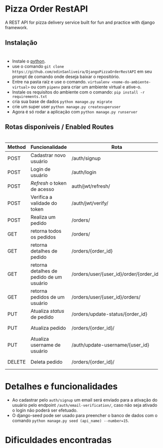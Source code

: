 # Pizza Order RestAPI
A REST API for pizza delivery service built for fun and practice with django framework.

## Instalação
#
* Instale o [python](https://www.python.org/downloads/).
* use o comando ```git clone https://github.com/odinSanliveira/DjangoPizzaOrderRestAPI``` em seu prompt de comando onde deseja baixar o repositório.
* Entre na pasta raíz e use o comando. ```virtualenv <nome-do-ambiente-virtual>```
ou com ```pipenv``` para criar um ambiente virtual e ative-o.
* Instale os requisitos do ambiente com o comando: ```pip install -r requirements.txt```
* cria sua base de dados ```python manage.py migrate```
* crie um super user ``python manage.py createsuperuser``
* Agora é só rodar a aplicação com ```python manage.py runserver```


## Rotas disponíveis / Enabled Routes
#
Method | Funcionalidade | Rota | Access
|---|---|---|---|
|POST | Cadastrar novo usuário | /auth/signup | Todos|
|POST | Login de usuário | /auth/login | Todos|
|POST | _Refresh_ o token de acesso | auth/jwt/refresh/| Todos|
|POST | Verifica a validade do token | /auth/jwt/verify/ | Todos|
|POST | Realiza um pedido | /orders/ | Todos|
|GET  | retorna todos os pedidos | /orders/ | todos|
|GET  | retorna detalhes de pedido | /orders/{order_id} | todos|
|GET  | retorna detalhes de pedido de um usuário | /orders/user/{user_id}/order/{order_id}/ | todos|
|GET  | retorna pedidos de um usuário | /orders/user/{user_id}/orders/ | super user|
|PUT  | Atualiza _status_ de pedido | /orders/update-status/{order_id} | super user|
|PUT  | Atualiza pedido | /orders/{order_id}/ | super user|
|PUT  | Atualiza username de usuário | /auth/update-username/{user_id} | Todos |
|DELETE  | Deleta pedido | /orders/{order_id}/ | super user|



# Detalhes e funcionalidades
* Ao cadastrar pelo `auth/signup` um email será enviado para a ativação do usuário pelo endpoint `/auth/email-verification/`, caso não seja ativado o login não poderá ser efetuado.
* O django-seed pode ser usado para preencher o banco de dados com o comando `python manage.py seed (api_name) --number=15`.



# Dificuldades encontradas
